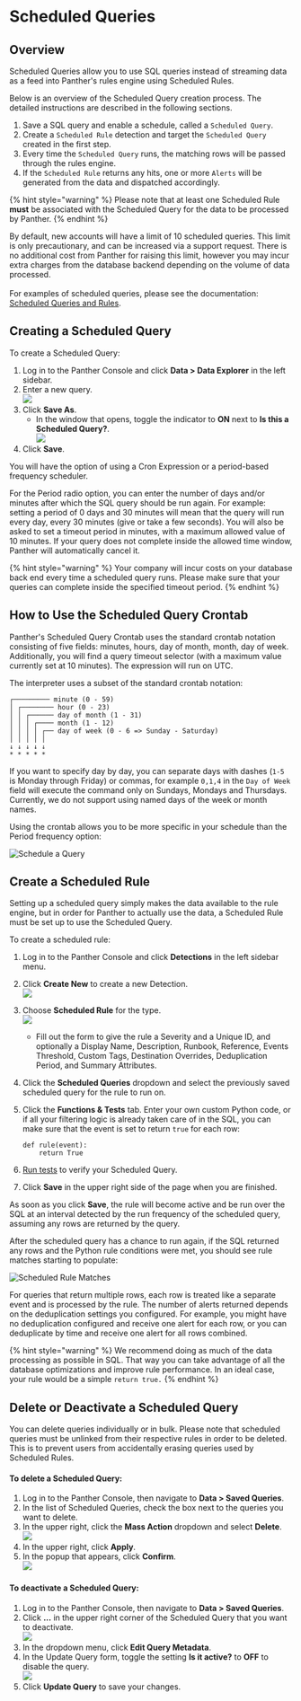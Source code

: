 # Scheduled Queries

## Overview

Scheduled Queries allow you to use SQL queries instead of streaming data as a feed into Panther's rules engine using Scheduled Rules.

Below is an overview of the Scheduled Query creation process. The detailed instructions are described in the following sections.

1. Save a SQL query and enable a schedule, called a `Scheduled Query`.
2. Create a `Scheduled Rule` detection and target the `Scheduled Query` created in the first step.
3. Every time the `Scheduled Query` runs, the matching rows will be passed through the rules engine.
4. If the `Scheduled Rule` returns any hits, one or more `Alerts` will be generated from the data and dispatched accordingly.

{% hint style="warning" %}
Please note that at least one Scheduled Rule **must** be associated with the Scheduled Query for the data to be processed by Panther.
{% endhint %}

By default, new accounts will have a limit of 10 scheduled queries. This limit is only precautionary, and can be increased via a support request. There is no additional cost from Panther for raising this limit, however you may incur extra charges from the database backend depending on the volume of data processed.\
\
For examples of scheduled queries, please see the documentation: [Scheduled Queries and Rules](https://docs.runpanther.io/data-analytics/example-queries#scheduled-queries-and-rules).

## Creating a Scheduled Query

To create a Scheduled Query:

1. Log in to the Panther Console and click **Data > Data Explorer** in the left sidebar.
2. Enter a new query.\
   ![](<../.gitbook/assets/Screen Shot 2022-03-21 at 10.15.07 AM.png>)
3. Click **Save As**.&#x20;
   * In the window that opens, toggle the indicator to **ON** next to **Is this a Scheduled Query?**.\
     ![](<../.gitbook/assets/schedule-query (1).png>)
4. Click **Save**.

You will have the option of using a Cron Expression or a period-based frequency scheduler.&#x20;

For the Period radio option, you can enter the number of days and/or minutes after which the SQL query should be run again. For example: setting a period of 0 days and 30 minutes will mean that the query will run every day, every 30 minutes (give or take a few seconds). You will also be asked to set a timeout period in minutes, with a maximum allowed value of 10 minutes. If your query does not complete inside the allowed time window, Panther will automatically cancel it.

{% hint style="warning" %}
Your company will incur costs on your database back end every time a scheduled query runs. Please make sure that your queries can complete inside the specified timeout period.
{% endhint %}

## How to Use the Scheduled Query Crontab

Panther's Scheduled Query Crontab uses the standard crontab notation consisting of five fields: minutes, hours, day of month, month, day of week. Additionally, you will find a query timeout selector (with a maximum value currently set at 10 minutes). The expression will run on UTC.

The interpreter uses a subset of the standard crontab notation:

```
┌───────── minute (0 - 59)
│ ┌──────── hour (0 - 23)
│ │ ┌────── day of month (1 - 31)
│ │ │ ┌──── month (1 - 12)
│ │ │ │ ┌── day of week (0 - 6 => Sunday - Saturday)
│ │ │ │ │               
↓ ↓ ↓ ↓ ↓
* * * * *
```

If you want to specify day by day, you can separate days with dashes (`1-5` is Monday through Friday) or commas, for example `0,1,4` in the `Day of Week` field will execute the command only on Sundays, Mondays and Thursdays. Currently, we do not support using named days of the week or month names.

Using the crontab allows you to be more specific in your schedule than the Period frequency option:

![Schedule a Query](../.gitbook/assets/scheduled-query-crontab.png)

## Create a Scheduled Rule

Setting up a scheduled query simply makes the data available to the rule engine, but in order for Panther to actually use the data, a Scheduled Rule must be set up to use the Scheduled Query.

To create a scheduled rule:

1. Log in to the Panther Console and click **Detections** in the left sidebar menu.
2. Click **Create New** to create a new Detection. \
   ![](../.gitbook/assets/create-new-detection.png)
3. Choose **Scheduled Rule** for the type.\
   ![](../.gitbook/assets/scheduled-rule.png)
   * Fill out the form to give the rule a Severity and a Unique ID, and optionally a Display Name, Description, Runbook, Reference, Events Threshold, Custom Tags, Destination Overrides, Deduplication Period, and Summary Attributes.&#x20;
4. Click the **Scheduled Queries** dropdown and select the previously saved scheduled query for the rule to run on.&#x20;
5.  Click the **Functions & Tests** tab. Enter your own custom Python code, or if all your filtering logic is already taken care of in the SQL, you can make sure that the event is set to return `true` for each row:

    ```
    def rule(event):  
        return True
    ```
6. [Run tests](https://docs.panther.com/writing-detections/testing) to verify your Scheduled Query.
7. Click **Save** in the upper right side of the page when you are finished.

As soon as you click **Save**, the rule will become active and be run over the SQL at an interval detected by the run frequency of the scheduled query, assuming any rows are returned by the query.

After the scheduled query has a chance to run again, if the SQL returned any rows and the Python rule conditions were met, you should see rule matches starting to populate:

![Scheduled Rule Matches](../.gitbook/assets/scheduled-rule-matches.png)

For queries that return multiple rows, each row is treated like a separate event and is processed by the rule. The number of alerts returned depends on the deduplication settings you configured. For example, you might have no deduplication configured and receive one alert for each row, or you can deduplicate by time and receive one alert for all rows combined.

{% hint style="warning" %}
We recommend doing as much of the data processing as possible in SQL. That way you can take advantage of all the database optimizations and improve rule performance. In an ideal case, your rule would be a simple `return true.`
{% endhint %}

## Delete or Deactivate a Scheduled Query

You can delete queries individually or in bulk. Please note that scheduled queries must be unlinked from their respective rules in order to be deleted. This is to prevent users from accidentally erasing queries used by Scheduled Rules.

#### To delete a Scheduled Query:

1. Log in to the Panther Console, then navigate to **Data > Saved Queries**.&#x20;
2. In the list of Scheduled Queries, check the box next to the queries you want to delete.
3. In the upper right, click the **Mass Action** dropdown and select **Delete**. \
   ![](<../.gitbook/assets/delete-query (2).png>)
4. In the upper right, click **Apply**.
5. In the popup that appears, click **Confirm**.\
   ![](<../.gitbook/assets/Screen Shot 2022-03-21 at 10.24.17 AM.png>)

#### To deactivate a Scheduled Query:

1. Log in to the Panther Console, then navigate to **Data > Saved Queries**.
2. Click **...** in the upper right corner of the Scheduled Query that you want to deactivate.\
   ![](../.gitbook/assets/query-options.png)
3. In the dropdown menu, click **Edit Query Metadata**.
4. In the Update Query form, toggle the setting **Is it active?** to **OFF** to disable the query.\
   ![](../.gitbook/assets/active-query.png)
5. Click **Update Query** to save your changes.

